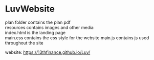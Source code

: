 # LuvWebsite
  
plan folder contains the plan pdf  
resources contains images and other media  
index.html is the landing page  
main.css contains the css style for the website
main.js contains js used throughout the site

website: https://13thfinance.github.io/Luv/
